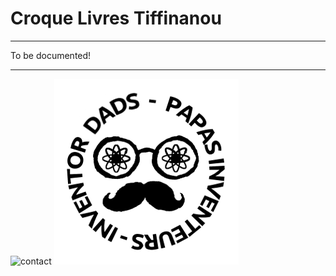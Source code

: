 # Croque Livres Tiffinanou
***
To be documented!
***
![contact](http://www.chezpapietmamie.com/pcube/wp-content/uploads/2016/10/DSC01824-1.jpg)
![Inventor Dads logo](Logo_Papas_Inventeurs_25mm.png)


